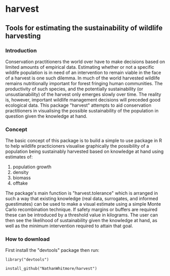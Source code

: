 # harvest
## Tools for estimating the sustainability of wildlife harvesting

### Introduction
Conservation practitioners the world over have to make decisions based on limited amounts of empirical data.
Estimating whether or not a specific wildife population is in need of an intervention to remain viable in the face of a harvest
is one such dilemma. In much of the world harvested wildlife remains nutritionally important for forest fringing human communities.
The productivity of such species, and the potentially sustainability (or unsustianability) of the harvest only emerges slowly 
over time. The reality is, however, important wildlife management decisions will preceded good ecological data. This package 
"harvest" attempts to aid conservation practitioners in visualising the possible sustainability of the population in question
given the knowledge at hand.

### Concept
The basic concept of this package is to build a simple to use package in R to help wildlife practicioners visualise graphically 
the possibility of a population being sustainably harvested based on knowledge at hand using estimates of:
 1. population growth 
 2. density
 3. biomass
 4. offtake
  
The package's main  function is "harvest.tolerance" which is arranged in such a way that existing knowledge (real data, surrogates,
and informed guestimates) can be used to make a visual estimate using a simple Monte Carlo recombination technique. If safety 
margins or buffers are required these can be introduced by a threshold value in kilograms. The user can then see the likelihood 
of sustainability given the knowledge at hand, as well as the minimum intervention required to attain that goal.

### How to download

First install the "devtools" package then run:

```library("devtools") ```

```install_github("NathanWhitmore/harvest")```
